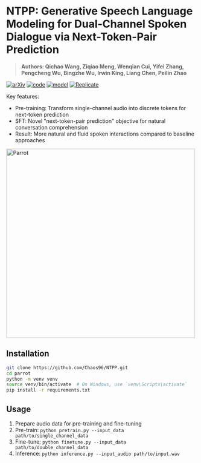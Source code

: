 # NTPP: Generative Speech Language Modeling for Dual-Channel Spoken Dialogue via Next-Token-Pair Prediction
> **Authors: Qichao Wang, Ziqiao Meng, Wenqian Cui, Yifei Zhang, Pengcheng Wu, Bingzhe Wu, Irwin King, Liang Chen, Peilin Zhao**


[![arXiv](https://img.shields.io/badge/arXiv-2409.06666-b31b1b.svg?logo=arXiv)](https://arxiv.org/abs/2506.00975)
[![code](https://img.shields.io/badge/Github-Code-keygen.svg?logo=github)](https://github.com/Chaos96/NTPP)
[![model](https://img.shields.io/badge/%F0%9F%A4%97%20Hugging_Face-Model-blue.svg)](https://huggingface.co/aigc-x/NTPP)
[![Replicate](https://replicate.com/ictnlp/llama-omni/badge)](https://audio-3059.pages.dev/)



<!-- <embed src="assert/audio-introduction.pdf" width="600" height="500" type="application/pdf"> -->

Key features:
- Pre-training: Transform single-channel audio into discrete tokens for next-token prediction
- SFT: Novel "next-token-pair prediction" objective for natural conversation comprehension
- Result: More natural and fluid spoken interactions compared to baseline approaches

<img src="https://pub-ad90b2169561455ea151c5176b67b638.r2.dev/2025/07/20250707172902461.png" alt="Parrot" width="500"/>

## Installation

```bash
git clone https://github.com/Chaos96/NTPP.git
cd parrot
python -m venv venv
source venv/bin/activate  # On Windows, use `venv\Scripts\activate`
pip install -r requirements.txt
```

## Usage

1. Prepare audio data for pre-training and fine-tuning
2. Pre-train: `python pretrain.py --input_data path/to/single_channel_data`
3. Fine-tune: `python finetune.py --input_data path/to/double_channel_data`
4. Inference: `python inference.py --input_audio path/to/input.wav`
